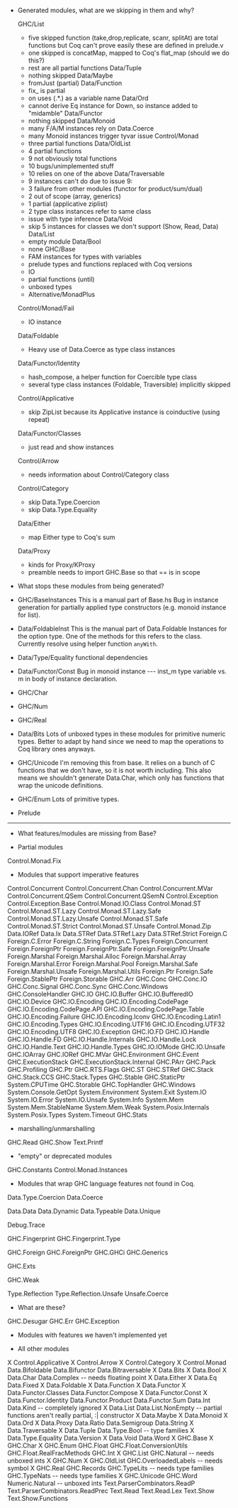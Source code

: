 * Generated modules, what are we skipping in them and why?

  GHC/List
    - five skipped function (take,drop,replicate, scanr, splitAt)
	  are total functions but Coq can't prove easily
	  these are defined in prelude.v
    - one skipped is concatMap, mapped to Coq's flat_map (should we do this?)
	- rest are all partial functions
  Data/Tuple
    - nothing skipped
  Data/Maybe
    - fromJust (partial)
  Data/Function
    - fix_ is partial
	- on uses (.*.) as a variable name
  Data/Ord
    - cannot derive Eq instance for Down, so instance added to "midamble"
  Data/Functor
    - nothing skipped
  Data/Monoid
    - many F/A/M instances rely on Data.Coerce
	- many Monoid instances trigger tyvar issue
  Control/Monad
    - three partial functions
  Data/OldList
    - 4 partial functions
	- 9 not obviously total functions
	- 10 bugs/unimplemented stuff
	- 10 relies on one of the above
  Data/Traversable
    - 9 instances can't do due to issue 9:
	- 3 failure from other modules (functor for product/sum/dual)
	- 2 out of scope (array, generics)
	- 1 partial (applicative ziplist)
	- 2 type class instances refer to same class
	- issue with type inference
  Data/Void
    - skip 5 instances for classes we don't support (Show, Read, Data)
  Data/List
    - empty module
  Data/Bool
    - none
  GHC/Base
    - FAM instances for types with variables
	- prelude types and functions replaced with Coq versions
	- IO
	- partial functions (until)
	- unboxed types
	- Alternative/MonadPlus

  Control/Monad/Fail
    - IO instance

  Data/Foldable
    - Heavy use of Data.Coerce as type class instances

  Data/Functor/Identity
    - hash_compose, a helper function for Coercible type class
	- several type class instances (Foldable, Traversible) implicitly skipped

  Control/Applicative
	- skip ZipList because its Applicative instance is coinductive (using repeat)

  Data/Functor/Classes
	- just read and show instances

  Control/Arrow
    - needs information about Control/Category class

  Control/Category
    - skip Data.Type.Coercion
    - skip Data.Type.Equality

  Data/Either
    - map Either type to Coq's sum

  Data/Proxy
    - kinds for Proxy/KProxy
	- preamble needs to import GHC.Base so that == is in scope


* What stops these modules from being generated?

- GHC/BaseInstances
  This is a manual part of Base.hs
  Bug in instance generation for partially applied type constructors
  (e.g. monoid instance for list).

- Data/FoldableInst
  This is the manual part of Data.Foldable
  Instances for the option type.
  One of the methods for this refers to the class. Currently resolve
  using helper function `anyWith`.

- Data/Type/Equality
  functional dependencies

- Data/Functor/Const
  Bug in monoid instance --- inst_m type variable vs. m in body of
  instance declaration.

- GHC/Char
- GHC/Num
- GHC/Real
- Data/Bits
   Lots of unboxed types in these modules for primitive numeric types.
   Better to adapt by hand since we need to map the operations to Coq
   library ones anyways.

- GHC/Unicode
   I'm removing this from base. It relies on a bunch of C functions that
   we don't have, so it is not worth including. This also means we shouldn't
   generate Data.Char, which only has functions that wrap the unicode
   definitions.

- GHC/Enum
  Lots of primitive types.


- Prelude

------------------------------------------------------------------------------

* What features/modules are missing from Base?

- Partial modules

Control.Monad.Fix

- Modules that support imperative features

Control.Concurrent
Control.Concurrent.Chan
Control.Concurrent.MVar
Control.Concurrent.QSem
Control.Concurrent.QSemN
Control.Exception
Control.Exception.Base
Control.Monad.IO.Class
Control.Monad.ST
Control.Monad.ST.Lazy
Control.Monad.ST.Lazy.Safe
Control.Monad.ST.Lazy.Unsafe
Control.Monad.ST.Safe
Control.Monad.ST.Strict
Control.Monad.ST.Unsafe
Control.Monad.Zip
Data.IORef
Data.Ix
Data.STRef
Data.STRef.Lazy
Data.STRef.Strict
Foreign.C
Foreign.C.Error
Foreign.C.String
Foreign.C.Types
Foreign.Concurrent
Foreign.ForeignPtr
Foreign.ForeignPtr.Safe
Foreign.ForeignPtr.Unsafe
Foreign.Marshal
Foreign.Marshal.Alloc
Foreign.Marshal.Array
Foreign.Marshal.Error
Foreign.Marshal.Pool
Foreign.Marshal.Safe
Foreign.Marshal.Unsafe
Foreign.Marshal.Utils
Foreign.Ptr
Foreign.Safe
Foreign.StablePtr
Foreign.Storable
GHC.Arr
GHC.Conc
GHC.Conc.IO
GHC.Conc.Signal
GHC.Conc.Sync
GHC.Conc.Windows
GHC.ConsoleHandler
GHC.IO
GHC.IO.Buffer
GHC.IO.BufferedIO
GHC.IO.Device
GHC.IO.Encoding
GHC.IO.Encoding.CodePage
GHC.IO.Encoding.CodePage.API
GHC.IO.Encoding.CodePage.Table
GHC.IO.Encoding.Failure
GHC.IO.Encoding.Iconv
GHC.IO.Encoding.Latin1
GHC.IO.Encoding.Types
GHC.IO.Encoding.UTF16
GHC.IO.Encoding.UTF32
GHC.IO.Encoding.UTF8
GHC.IO.Exception
GHC.IO.FD
GHC.IO.Handle
GHC.IO.Handle.FD
GHC.IO.Handle.Internals
GHC.IO.Handle.Lock
GHC.IO.Handle.Text
GHC.IO.Handle.Types
GHC.IO.IOMode
GHC.IO.Unsafe
GHC.IOArray
GHC.IORef
GHC.MVar
GHC.Environment
GHC.Event
GHC.ExecutionStack
GHC.ExecutionStack.Internal
GHC.PArr
GHC.Pack
GHC.Profiling
GHC.Ptr
GHC.RTS.Flags
GHC.ST
GHC.STRef
GHC.Stack
GHC.Stack.CCS
GHC.Stack.Types
GHC.Stable
GHC.StaticPtr
System.CPUTime
GHC.Storable
GHC.TopHandler
GHC.Windows
System.Console.GetOpt
System.Environment
System.Exit
System.IO
System.IO.Error
System.IO.Unsafe
System.Info
System.Mem
System.Mem.StableName
System.Mem.Weak
System.Posix.Internals
System.Posix.Types
System.Timeout
GHC.Stats

- marshalling/unmarshalling

GHC.Read
GHC.Show
Text.Printf

- "empty" or deprecated modules

GHC.Constants
Control.Monad.Instances

- Modules that wrap GHC language features not
  found in Coq.

Data.Type.Coercion
Data.Coerce

Data.Data
Data.Dynamic
Data.Typeable
Data.Unique

Debug.Trace

GHC.Fingerprint
GHC.Fingerprint.Type

GHC.Foreign
GHC.ForeignPtr
GHC.GHCi
GHC.Generics

GHC.Exts

GHC.Weak

Type.Reflection
Type.Reflection.Unsafe
Unsafe.Coerce

- What are these?

GHC.Desugar
GHC.Err
GHC.Exception


- Modules with features we haven't implemented yet


- All other modules

X Control.Applicative
X Control.Arrow
X Control.Category
X Control.Monad
Data.Bifoldable
Data.Bifunctor
Data.Bitraversable
X Data.Bits
X Data.Bool
X Data.Char
Data.Complex   -- needs floating point
X Data.Either
X Data.Eq
Data.Fixed
X Data.Foldable
X Data.Function
X Data.Functor
X Data.Functor.Classes
Data.Functor.Compose
X Data.Functor.Const
X Data.Functor.Identity
Data.Functor.Product
Data.Functor.Sum
Data.Int
Data.Kind  -- completely ignored
X Data.List
Data.List.NonEmpty -- partial functions aren't really partial, :| constructor
X Data.Maybe
X Data.Monoid
X Data.Ord
X Data.Proxy
Data.Ratio
Data.Semigroup
Data.String
X Data.Traversable
X Data.Tuple
Data.Type.Bool -- type families
X Data.Type.Equality
Data.Version
X Data.Void
Data.Word
X GHC.Base
X GHC.Char
X GHC.Enum
GHC.Float
GHC.Float.ConversionUtils
GHC.Float.RealFracMethods
GHC.Int
X GHC.List
GHC.Natural  -- needs unboxed ints
X GHC.Num
X GHC.OldList
GHC.OverloadedLabels -- needs symbol
X GHC.Real
GHC.Records
GHC.TypeLits -- needs type families
GHC.TypeNats -- needs type families
X GHC.Unicode
GHC.Word
Numeric.Natural -- unboxed ints
Text.ParserCombinators.ReadP
Text.ParserCombinators.ReadPrec
Text.Read
Text.Read.Lex
Text.Show
Text.Show.Functions
